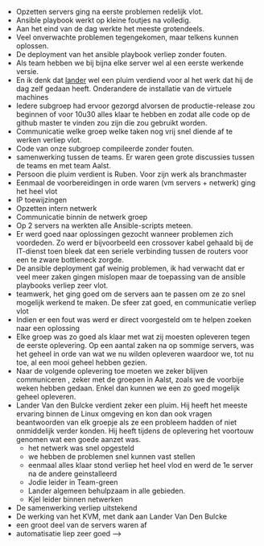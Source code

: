 - Opzetten servers ging na eerste problemen redelijk vlot.
- Ansible playbook werkt op kleine foutjes na volledig.
- Aan het eind van de dag werkte het meeste grotendeels.
- Veel onverwachte problemen tegengekomen, maar telkens kunnen oplossen.
- De deployment van het ansible playbook verliep zonder fouten.
- Als team hebben we bij bijna elke server wel al een eerste werkende versie.
- En ik denk dat [lander](https://github.com/landervdb) wel een pluim verdiend voor al het werk dat hij de dag zelf gedaan heeft. Onderandere de installatie van de virtuele machines
- Iedere subgroep had ervoor gezorgd alvorsen de productie-release zou beginnen of voor 10u30 alles klaar te hebben en zodat alle code op de github master te vinden zou zijn die zou gebruikt worden.
- Communicatie welke groep welke taken nog vrij snel diende af te werken verliep vlot.
- Code van onze subgroep compileerde zonder fouten.
 - samenwerking tussen de teams. Er waren geen grote discussies tussen de teams en met team Aalst.
 - Persoon die pluim verdient is Ruben. Voor zijn werk als branchmaster
- Eenmaal de voorbereidingen in orde waren (vm servers + netwerk) ging het heel vlot
- IP toewijzingen
- Opzetten intern netwerk
- Communicatie binnin de netwerk groep
- Op 2 servers na werkten alle Ansible-scripts meteen. 
- Er werd goed naar oplossingen gezocht wanneer problemen zich voordeden. Zo werd er bijvoorbeeld een crossover kabel gehaald bij de IT-dienst toen bleek dat een seriele verbinding tussen de routers voor een te zware bottleneck zorgde.
- De ansible deployment gaf weinig problemen, ik had verwacht dat er veel meer zaken gingen mislopen maar de toepassing van de ansible playbooks verliep zeer vlot.
- teamwerk, het ging goed om de servers aan te passen om ze zo snel mogelijk werkend te maken. De sfeer zat goed, en communicatie verliep vlot 
- Indien er een fout was werd er direct voorgesteld om te helpen zoeken naar een oplossing
- Elke groep was zo goed als klaar met wat zij moesten opleveren tegen de eerste oplevering. Op een aantal zaken na op sommige servers, was het geheel in orde van wat we nu wilden opleveren waardoor we, tot nu toe, al een mooi geheel hebben gezien. 
- Naar de volgende oplevering toe moeten we zeker blijven communiceren , zeker met de groepen in Aalst, zoals we de voorbije weken hebben gedaan. Enkel dan kunnen we een zo goed mogelijk geheel opleveren.
- Lander Van den Bulcke verdient zeker een pluim. Hij heeft het meeste ervaring binnen de Linux omgeving en kon dan ook vragen beantwoorden van elk groepje als ze een probleem hadden of niet onmiddelijk verder konden. Hij heeft tijdens de oplevering het voortouw genomen wat een goede aanzet was.
    - het netwerk was snel opgesteld
    - we hebben de problemen snel kunnen vast stellen
    - eenmaal alles klaar stond verliep het heel vlod en werd de 1e server na de andere geinstalleerd
    - Jodie leider in Team-green
    - Lander algemeen behulpzaam in alle gebieden.
    - Kjel leider binnen netwerken
- De samenwerking verliep uitstekend
- De werking van het KVM, met dank aan Lander Van Den Bulcke
- een groot deel van de servers waren af 
- automatisatie liep zeer goed
-->
